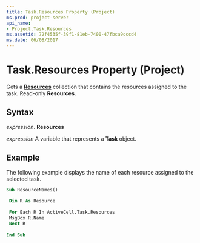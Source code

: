 ```yaml
---
title: Task.Resources Property (Project)
ms.prod: project-server
api_name:
- Project.Task.Resources
ms.assetid: 72f4535f-39f1-81eb-7400-47fbca9cccd4
ms.date: 06/08/2017
---
```



# Task.Resources Property (Project)

Gets a  **[Resources](Project.Resource.md)** collection that contains the resources assigned to the task. Read-only **Resources**.


## Syntax

 _expression_. **Resources**

 _expression_ A variable that represents a **Task** object.


## Example

The following example displays the name of each resource assigned to the selected task.


```vb
Sub ResourceNames() 
 
 Dim R As Resource 
 
 For Each R In ActiveCell.Task.Resources 
 MsgBox R.Name 
 Next R 
 
End Sub
```


